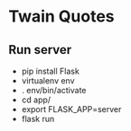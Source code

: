 # Twain Quotes 

## Run server
* pip install Flask
* virtualenv env
* . env/bin/activate
* cd app/  
* export FLASK_APP=server
* flask run
